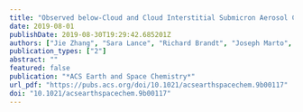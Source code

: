 ```yaml
---
title: "Observed below-Cloud and Cloud Interstitial Submicron Aerosol Chemical and Physical Properties at Whiteface Mountain, New York, during August 2017"
date: 2019-08-01
publishDate: 2019-08-30T19:29:42.685201Z
authors: ["Jie Zhang", "Sara Lance", "Richard Brandt", "Joseph Marto", "Matthew Ninneman", "James Schwab"]
publication_types: ["2"]
abstract: ""
featured: false
publication: "*ACS Earth and Space Chemistry*"
url_pdf: "https://pubs.acs.org/doi/10.1021/acsearthspacechem.9b00117"
doi: "10.1021/acsearthspacechem.9b00117"
---
```


